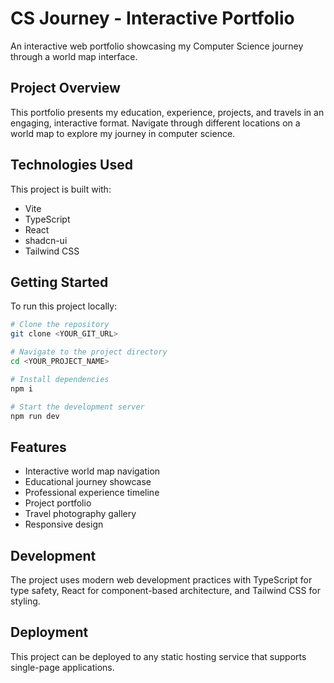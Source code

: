 # CS Journey - Interactive Portfolio

An interactive web portfolio showcasing my Computer Science journey through a world map interface.

## Project Overview

This portfolio presents my education, experience, projects, and travels in an engaging, interactive format. Navigate through different locations on a world map to explore my journey in computer science.

## Technologies Used

This project is built with:

- Vite
- TypeScript
- React
- shadcn-ui
- Tailwind CSS

## Getting Started

To run this project locally:

```sh
# Clone the repository
git clone <YOUR_GIT_URL>

# Navigate to the project directory
cd <YOUR_PROJECT_NAME>

# Install dependencies
npm i

# Start the development server
npm run dev
```

## Features

- Interactive world map navigation
- Educational journey showcase
- Professional experience timeline
- Project portfolio
- Travel photography gallery
- Responsive design

## Development

The project uses modern web development practices with TypeScript for type safety, React for component-based architecture, and Tailwind CSS for styling.

## Deployment

This project can be deployed to any static hosting service that supports single-page applications.